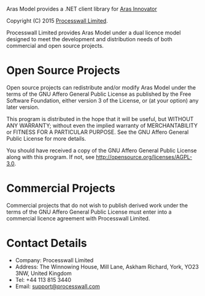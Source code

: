 Aras Model provides a .NET client library for [Aras Innovator](http://www.aras.com)

Copyright (C) 2015 [Processwall Limited](http://www.processwall.com).

Processwall Limited provides Aras Model under a dual licence model designed to meet the development 
and distribution needs of both commercial and open source projects.

# Open Source Projects

Open source projects can redistribute and/or modify Aras Model under the terms of the 
GNU Affero General Public License as published by the Free Software Foundation, either version 3 of the License, or
(at your option) any later version.

This program is distributed in the hope that it will be useful,
but WITHOUT ANY WARRANTY; without even the implied warranty of
MERCHANTABILITY or FITNESS FOR A PARTICULAR PURPOSE.  See the
GNU Affero General Public License for more details.

You should have received a copy of the GNU Affero General Public License
along with this program.  If not, see http://opensource.org/licenses/AGPL-3.0.

# Commercial Projects

Commercial projects that do not wish to publish derived work under the terms of the GNU Affero General Public License 
must enter into a commercial licence agreement with Processwall Limited.

# Contact Details

 * Company: Processwall Limited
 * Address: The Winnowing House, Mill Lane, Askham Richard, York, YO23 3NW, United Kingdom
 * Tel:     +44 113 815 3440
 * Email:   support@processwall.com
